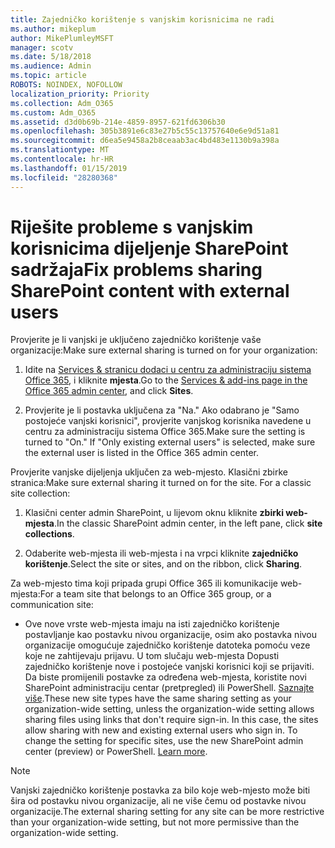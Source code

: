 ```yaml
---
title: Zajedničko korištenje s vanjskim korisnicima ne radi
ms.author: mikeplum
author: MikePlumleyMSFT
manager: scotv
ms.date: 5/18/2018
ms.audience: Admin
ms.topic: article
ROBOTS: NOINDEX, NOFOLLOW
localization_priority: Priority
ms.collection: Adm_O365
ms.custom: Adm_O365
ms.assetid: d3d0b69b-214e-4859-8957-621fd6306b30
ms.openlocfilehash: 305b3891e6c83e27b5c55c13757640e6e9d51a81
ms.sourcegitcommit: d6ea5e9458a2b8ceaab3ac4bd483e1130b9a398a
ms.translationtype: MT
ms.contentlocale: hr-HR
ms.lasthandoff: 01/15/2019
ms.locfileid: "28280368"
---
```

# <a name="fix-problems-sharing-sharepoint-content-with-external-users"></a><span data-ttu-id="e19ff-102">Riješite probleme s vanjskim korisnicima dijeljenje SharePoint sadržaja</span><span class="sxs-lookup"><span data-stu-id="e19ff-102">Fix problems sharing SharePoint content with external users</span></span>

<span data-ttu-id="e19ff-103">Provjerite je li vanjski je uključeno zajedničko korištenje vaše organizacije:</span><span class="sxs-lookup"><span data-stu-id="e19ff-103">Make sure external sharing is turned on for your organization:</span></span>
  
1. <span data-ttu-id="e19ff-104">Idite na [Services &amp; stranicu dodaci u centru za administraciju sistema Office 365](https://portal.office.com/adminportal/home#/Settings/ServicesAndAddIns), i kliknite **mjesta**.</span><span class="sxs-lookup"><span data-stu-id="e19ff-104">Go to the [Services &amp; add-ins page in the Office 365 admin center](https://portal.office.com/adminportal/home#/Settings/ServicesAndAddIns), and click **Sites**.</span></span>
    
2. <span data-ttu-id="e19ff-p101">Provjerite je li postavka uključena za "Na." Ako odabrano je "Samo postojeće vanjski korisnici", provjerite vanjskog korisnika navedene u centru za administraciju sistema Office 365.</span><span class="sxs-lookup"><span data-stu-id="e19ff-p101">Make sure the setting is turned to "On." If "Only existing external users" is selected, make sure the external user is listed in the Office 365 admin center.</span></span>
    
<span data-ttu-id="e19ff-p102">Provjerite vanjske dijeljenja uključen za web-mjesto. Klasični zbirke stranica:</span><span class="sxs-lookup"><span data-stu-id="e19ff-p102">Make sure external sharing it turned on for the site. For a classic site collection:</span></span>
  
1. <span data-ttu-id="e19ff-109">Klasični center admin SharePoint, u lijevom oknu kliknite **zbirki web-mjesta**.</span><span class="sxs-lookup"><span data-stu-id="e19ff-109">In the classic SharePoint admin center, in the left pane, click **site collections**.</span></span>
    
2. <span data-ttu-id="e19ff-110">Odaberite web-mjesta ili web-mjesta i na vrpci kliknite **zajedničko korištenje**.</span><span class="sxs-lookup"><span data-stu-id="e19ff-110">Select the site or sites, and on the ribbon, click **Sharing**.</span></span>
    
<span data-ttu-id="e19ff-111">Za web-mjesto tima koji pripada grupi Office 365 ili komunikacije web-mjesta:</span><span class="sxs-lookup"><span data-stu-id="e19ff-111">For a team site that belongs to an Office 365 group, or a communication site:</span></span>
  
- <span data-ttu-id="e19ff-p103">Ove nove vrste web-mjesta imaju na isti zajedničko korištenje postavljanje kao postavku nivou organizacije, osim ako postavka nivou organizacije omogućuje zajedničko korištenje datoteka pomoću veze koje ne zahtijevaju prijavu. U tom slučaju web-mjesta Dopusti zajedničko korištenje nove i postojeće vanjski korisnici koji se prijaviti. Da biste promijenili postavke za određena web-mjesta, koristite novi SharePoint administraciju centar (pretpregled) ili PowerShell. [Saznajte više](https://go.microsoft.com/fwlink/?linkid=871863).</span><span class="sxs-lookup"><span data-stu-id="e19ff-p103">These new site types have the same sharing setting as your organization-wide setting, unless the organization-wide setting allows sharing files using links that don't require sign-in. In this case, the sites allow sharing with new and existing external users who sign in. To change the setting for specific sites, use the new SharePoint admin center (preview) or PowerShell. [Learn more](https://go.microsoft.com/fwlink/?linkid=871863).</span></span>
    
> [!NOTE]
> <span data-ttu-id="e19ff-116">Vanjski zajedničko korištenje postavka za bilo koje web-mjesto može biti šira od postavku nivou organizacije, ali ne više čemu od postavke nivou organizacije.</span><span class="sxs-lookup"><span data-stu-id="e19ff-116">The external sharing setting for any site can be more restrictive than your organization-wide setting, but not more permissive than the organization-wide setting.</span></span> 
  


